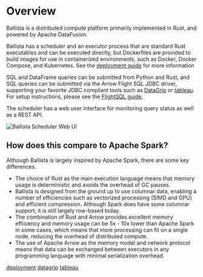 <!---
  Licensed to the Apache Software Foundation (ASF) under one
  or more contributor license agreements.  See the NOTICE file
  distributed with this work for additional information
  regarding copyright ownership.  The ASF licenses this file
  to you under the Apache License, Version 2.0 (the
  "License"); you may not use this file except in compliance
  with the License.  You may obtain a copy of the License at

    http://www.apache.org/licenses/LICENSE-2.0

  Unless required by applicable law or agreed to in writing,
  software distributed under the License is distributed on an
  "AS IS" BASIS, WITHOUT WARRANTIES OR CONDITIONS OF ANY
  KIND, either express or implied.  See the License for the
  specific language governing permissions and limitations
  under the License.
-->

# Overview

Ballista is a distributed compute platform primarily implemented in Rust, and powered by Apache DataFusion.

Ballista has a scheduler and an executor process that are standard Rust executables and can be executed directly, but
Dockerfiles are provided to build images for use in containerized environments, such as Docker, Docker Compose, and
Kubernetes. See the [deployment guide](deployment.md) for more information

SQL and DataFrame queries can be submitted from Python and Rust, and SQL queries can be submitted via the Arrow
Flight SQL JDBC driver, supporting your favorite JDBC compliant tools such as [DataGrip](datagrip)
or [tableau](tableau). For setup instructions, please see the [FlightSQL guide](flightsql.md).

The scheduler has a web user interface for monitoring query status as well as a REST API.

![Ballista Scheduler Web UI](./images/ballista-web-ui.png)

## How does this compare to Apache Spark?

Although Ballista is largely inspired by Apache Spark, there are some key differences.

- The choice of Rust as the main execution language means that memory usage is deterministic and avoids the overhead
  of GC pauses.
- Ballista is designed from the ground up to use columnar data, enabling a number of efficiencies such as vectorized
  processing (SIMD and GPU) and efficient compression. Although Spark does have some columnar support, it is still
  largely row-based today.
- The combination of Rust and Arrow provides excellent memory efficiency and memory usage can be 5x - 10x lower than
  Apache Spark in some cases, which means that more processing can fit on a single node, reducing the overhead of
  distributed compute.
- The use of Apache Arrow as the memory model and network protocol means that data can be exchanged between executors
  in any programming language with minimal serialization overhead.

[deployment](./deployment)
[datagrip](https://www.jetbrains.com/datagrip/)
[tableau](https://help.tableau.com/current/pro/desktop/en-us/examples_otherdatabases_jdbc.htm)
